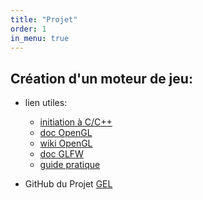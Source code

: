 ```yaml
---
title: "Projet"
order: 1
in_menu: true
---
```

## Création d'un moteur de jeu:
- lien utiles:
    - [initiation à C/C++](https://www.learncpp.com/)
    - [doc OpenGL](https://registry.khronos.org/OpenGL/index_gl.php/specs/es/3.0/extensions/WIN/docs/specs/gl/ABI/extensions/WIN/docs/extensions/INTEL/extensions/APPLE/extensions/AMD/ABI/extensions/ARB/index.php)
    - [wiki OpenGL](https://www.khronos.org/opengl/wiki/)
    - [doc GLFW](https://www.glfw.org/documentation.html)
    - [guide pratique](https://learnopengl.com/) 

- GitHub du Projet [GEL](https://github.com/LLS-lopos/GameEngineLopos) 
